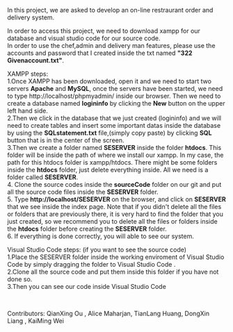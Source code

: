 In this project, we are asked to develop an on-line restraurant order and delivery system.


In order to access this project, we need to download xampp for our database and visual studio code for our source code.
<br>
In order to use the chef,admin and delivery man features, please use the accounts and password that I created inside the txt named <b>"322 Givenaccount.txt"</b>.
<br>


XAMPP steps:<br>1.Once XAMPP has been downloaded, open it and we need to start two servers <b>Apache</b> and <b>MySQL</b>, once the servers have been started, we need to type http://localhost/phpmyadmin/ inside our browser. Then we need to create a database named <b>logininfo</b> by clicking the <b>New</b> button on the upper left hand side.
<br>2.Then we click in the database that we just created (logininfo) and we will need to create tables and insert some important datas inside the database by using the <b>SQLstatement.txt</b> file,(simply copy paste) by clicking <b>SQL</b> button that is in the center of the screen.
<br>3.Then we create a folder named <b>SESERVER</b> inside the folder <b>htdocs</b>. This folder will be inside the path of where we install our xampp. In my case, the path for this htdocs folder is xampp/htdocs.  There might be some folders inside the <b>htdocs</b> folder, just delete everything inside. All we need is a folder called <b>SESERVER</b>.
<br>4. Clone the source codes inside the <b>sourceCode</b> folder on our git and put all the source code files inside the <b>SESERVER</b> folder.
<br>5. Type <b>http://localhost/SESERVER </b> on the browser, and click on <b>SESERVER</b> that we see inside the index page. Note that if you didn't delete all the files or folders that are previously there, it is very hard to find the folder that you just created, so we recommend you to delete all the files or folders inside the <b>htdocs</b> folder before creating the <b>SESERVER</b> folder.
<br>6. If everything is done correctly, you will able to see our system.



Visual Studio Code steps: (if you want to see the source code)
<br>
1.Place the SESERVER folder inside the working enviroment of Visual Studio Code by simply dragging the folder to Visual Studio Code .
<br>
2.Clone all the source code and put them inside this folder if you have not done so.
<br>
3.Then you can see our code inside Visual Studio Code

<br>

Contributors: QianXing Ou ,  Alice Maharjan, TianLang Huang, DongXin Liang ,  KaiMing Wei



